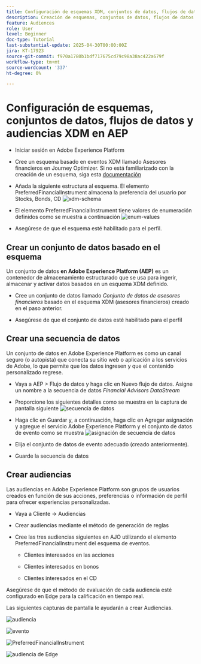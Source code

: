 ```yaml
---
title: Configuración de esquemas XDM, conjuntos de datos, flujos de datos y audiencias en AEP
description: Creación de esquemas, conjuntos de datos, flujos de datos y audiencias XDM
feature: Audiences
role: User
level: Beginner
doc-type: Tutorial
last-substantial-update: 2025-04-30T00:00:00Z
jira: KT-17923
source-git-commit: f970a1780b1bdf717675cd79c98a38ac422a679f
workflow-type: tm+mt
source-wordcount: '337'
ht-degree: 0%

---
```



# Configuración de esquemas, conjuntos de datos, flujos de datos y audiencias XDM en AEP

* Iniciar sesión en Adobe Experience Platform

* Cree un esquema basado en eventos XDM llamado Asesores financieros en Journey Optimizer. Si no está familiarizado con la creación de un esquema, siga esta [documentación](https://experienceleague.adobe.com/en/docs/experience-platform/xdm/tutorials/create-schema-ui)

* Añada la siguiente estructura al esquema. El elemento PreferredFinancialInstrument almacena la preferencia del usuario por Stocks, Bonds, CD
  ![xdm-schema](assets/xdm-schema.png)

* El elemento PreferredFinancialInstrument tiene valores de enumeración definidos como se muestra a continuación
  ![enum-values](assets/enum-values.png)

* Asegúrese de que el esquema esté habilitado para el perfil.

## Crear un conjunto de datos basado en el esquema

Un conjunto de datos **en Adobe Experience Platform (AEP)** es un contenedor de almacenamiento estructurado que se usa para ingerir, almacenar y activar datos basados en un esquema XDM definido.

* Cree un conjunto de datos llamado _Conjunto de datos de asesores financieros_ basado en el esquema XDM (asesores financieros) creado en el paso anterior.

* Asegúrese de que el conjunto de datos esté habilitado para el perfil

## Crear una secuencia de datos

Un conjunto de datos en Adobe Experience Platform es como un canal seguro (o autopista) que conecta su sitio web o aplicación a los servicios de Adobe, lo que permite que los datos ingresen y que el contenido personalizado regrese.

* Vaya a AEP > Flujo de datos y haga clic en Nuevo flujo de datos. Asigne un nombre a la secuencia de datos _Financial Advisors DataStream_

* Proporcione los siguientes detalles como se muestra en la captura de pantalla siguiente
  ![secuencia de datos](assets/datastream.png)
* Haga clic en Guardar y, a continuación, haga clic en Agregar asignación y agregue el servicio Adobe Experience Platform y el conjunto de datos de evento como se muestra
  ![asignación de secuencia de datos](assets/datastream-service.png)

* Elija el conjunto de datos de evento adecuado (creado anteriormente).

* Guarde la secuencia de datos

## Crear audiencias

Las audiencias en Adobe Experience Platform son grupos de usuarios creados en función de sus acciones, preferencias o información de perfil para ofrecer experiencias personalizadas.

* Vaya a Cliente -> Audiencias
* Crear audiencias mediante el método de generación de reglas

* Cree las tres audiencias siguientes en AJO utilizando el elemento PreferredFinancialInstrument del esquema de eventos.

   * Clientes interesados en las acciones

   * Clientes interesados en bonos

   * Clientes interesados en el CD

Asegúrese de que el método de evaluación de cada audiencia esté configurado en Edge para la calificación en tiempo real.

Las siguientes capturas de pantalla le ayudarán a crear Audiencias.

![audiencia](assets/rule-based-audience.png)

![evento](assets/event-attribute.png)


![PreferredFinancialInstrument](assets/stock-customers.png)

![audiencia de Edge](assets/audience-edge.png)